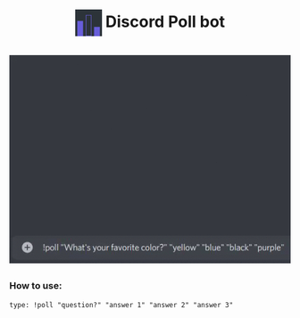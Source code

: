 <h1 align="center">
    <img align="center" width="48" src=".github/pollbot.jpg">
    Discord Poll bot
    <br/><br/>
    <img src=".github/pollbot.gif">
</h1>

### How to use:
```
type: !poll "question?" "answer 1" "answer 2" "answer 3"
```
